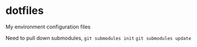 dotfiles
========

My environment configuration files

Need to pull down submodules,
`git submodules init`
`git submodules update`

